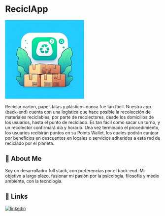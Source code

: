 
# ReciclApp
![Logo](https://github.com/Micromundofede22/ReciclApp/blob/main/src/public/logo-reciclapp.jpeg)

Reciclar carton, papel, latas y plásticos nunca fue tan fácil. 
Nuestra app (back-end) cuenta con una logística que hace posible la recolección de materiales reciclables, por parte de recolectores, desde los domicilios de los usuarios, hasta el punto de reciclado.
Es tan fácil como sacar un turno, y un recolector confirmará día y horario. Una vez terminado el procedimiento, los usuarios recibirán puntos en su Points Wallet, los cuales podrán canjear por beneficios en descuentos en locales o servicios adheridos a esta red de reciclado por el planeta.


## 🚀 About Me
Soy un desarrollador full stack, con preferencias por el back-end. Mi objetivo a largo plazo, fusionar mi pasión por la psicología, filosofía y medio ambiente, con la tecnología.  

## 🔗 Links
[![linkedin](https://img.shields.io/badge/linkedin-0A66C2?style=for-the-badge&logo=linkedin&logoColor=white)](https://www.linkedin.com/in/federico-folmer-356130191/)

